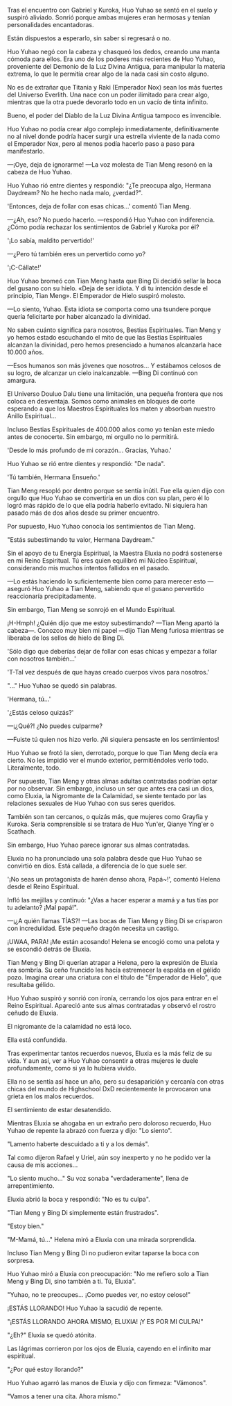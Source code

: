 
Tras el encuentro con Gabriel y Kuroka, Huo Yuhao se sentó en el suelo y suspiró aliviado. Sonrió porque ambas mujeres eran hermosas y tenían personalidades encantadoras.

Están dispuestos a esperarlo, sin saber si regresará o no.

Huo Yuhao negó con la cabeza y chasqueó los dedos, creando una manta cómoda para ellos. Era uno de los poderes más recientes de Huo Yuhao, proveniente del Demonio de la Luz Divina Antigua, para manipular la materia extrema, lo que le permitía crear algo de la nada casi sin costo alguno.

No es de extrañar que Titania y Raki (Emperador Nox) sean los más fuertes del Universo Everlith. Una nace con un poder ilimitado para crear algo, mientras que la otra puede devorarlo todo en un vacío de tinta infinito.

Bueno, el poder del Diablo de la Luz Divina Antigua tampoco es invencible.

Huo Yuhao no podía crear algo complejo inmediatamente, definitivamente no al nivel donde podría hacer surgir una estrella viviente de la nada como el Emperador Nox, pero al menos podía hacerlo paso a paso para manifestarlo.

—¡Oye, deja de ignorarme! —La voz molesta de Tian Meng resonó en la cabeza de Huo Yuhao.

Huo Yuhao rió entre dientes y respondió: "¿Te preocupa algo, Hermana Daydream? No he hecho nada malo, ¿verdad?".

'Entonces, deja de follar con esas chicas...' comentó Tian Meng.

—¿Ah, eso? No puedo hacerlo. —respondió Huo Yuhao con indiferencia. ¿Cómo podía rechazar los sentimientos de Gabriel y Kuroka por él?

'¡Lo sabía, maldito pervertido!'

—¿Pero tú también eres un pervertido como yo?

'¡C-Cállate!'

Huo Yuhao bromeó con Tian Meng hasta que Bing Di decidió sellar la boca del gusano con su hielo. «Deja de ser idiota. Y di tu intención desde el principio, Tian Meng». El Emperador de Hielo suspiró molesto.

—Lo siento, Yuhao. Esta idiota se comporta como una tsundere porque quería felicitarte por haber alcanzado la divinidad.

No saben cuánto significa para nosotros, Bestias Espirituales. Tian Meng y yo hemos estado escuchando el mito de que las Bestias Espirituales alcanzan la divinidad, pero hemos presenciado a humanos alcanzarla hace 10.000 años.

—Esos humanos son más jóvenes que nosotros... Y estábamos celosos de su logro, de alcanzar un cielo inalcanzable. —Bing Di continuó con amargura.

El Universo Douluo Dalu tiene una limitación, una pequeña frontera que nos coloca en desventaja. Somos como animales en bloques de corte esperando a que los Maestros Espirituales los maten y absorban nuestro Anillo Espiritual...

Incluso Bestias Espirituales de 400.000 años como yo tenían este miedo antes de conocerte. Sin embargo, mi orgullo no lo permitirá.

'Desde lo más profundo de mi corazón... Gracias, Yuhao.'

Huo Yuhao se rió entre dientes y respondió: "De nada".

'Tú también, Hermana Ensueño.'

Tian Meng resopló por dentro porque se sentía inútil. Fue ella quien dijo con orgullo que Huo Yuhao se convertiría en un dios con su plan, pero él lo logró más rápido de lo que ella podría haberlo evitado. Ni siquiera han pasado más de dos años desde su primer encuentro.

Por supuesto, Huo Yuhao conocía los sentimientos de Tian Meng.

"Estás subestimando tu valor, Hermana Daydream."

Sin el apoyo de tu Energía Espiritual, la Maestra Eluxia no podrá sostenerse en mi Reino Espiritual. Tú eres quien equilibró mi Núcleo Espiritual, considerando mis muchos intentos fallidos en el pasado.

—Lo estás haciendo lo suficientemente bien como para merecer esto —aseguró Huo Yuhao a Tian Meng, sabiendo que el gusano pervertido reaccionaría precipitadamente.

Sin embargo, Tian Meng se sonrojó en el Mundo Espiritual.

¡H-Hmph! ¿Quién dijo que me estoy subestimando? —Tian Meng apartó la cabeza—. Conozco muy bien mi papel —dijo Tian Meng furiosa mientras se liberaba de los sellos de hielo de Bing Di.

'Sólo digo que deberías dejar de follar con esas chicas y empezar a follar con nosotros también...'

'T-Tal vez después de que hayas creado cuerpos vivos para nosotros.'

"..." Huo Yuhao se quedó sin palabras.

'Hermana, tú...'

'¿Estás celoso quizás?'

—¡¿Qué?! ¿No puedes culparme?

—Fuiste tú quien nos hizo verlo. ¡Ni siquiera pensaste en los sentimientos!

Huo Yuhao se frotó la sien, derrotado, porque lo que Tian Meng decía era cierto. No les impidió ver el mundo exterior, permitiéndoles verlo todo. Literalmente, todo.

Por supuesto, Tian Meng y otras almas adultas contratadas podrían optar por no observar. Sin embargo, incluso un ser que antes era casi un dios, como Eluxia, la Nigromante de la Calamidad, se siente tentado por las relaciones sexuales de Huo Yuhao con sus seres queridos.

También son tan cercanos, o quizás más, que mujeres como Grayfia y Kuroka. Sería comprensible si se tratara de Huo Yun'er, Qianye Ying'er o Scathach.

Sin embargo, Huo Yuhao parece ignorar sus almas contratadas.

Eluxia no ha pronunciado una sola palabra desde que Huo Yuhao se convirtió en dios. Está callada, a diferencia de lo que suele ser.

'¡No seas un protagonista de harén denso ahora, Papá~!', comentó Helena desde el Reino Espiritual.

Infló las mejillas y continuó: "¿Vas a hacer esperar a mamá y a tus tías por tu adelanto? ¡Mal papá!".

—¡¿A quién llamas TÍAS?! —Las bocas de Tian Meng y Bing Di se crisparon con incredulidad. Este pequeño dragón necesita un castigo.

¡UWAA, PARA! ¡Me están acosando! Helena se encogió como una pelota y se escondió detrás de Eluxia.

Tian Meng y Bing Di querían atrapar a Helena, pero la expresión de Eluxia era sombría. Su ceño fruncido les hacía estremecer la espalda en el gélido pozo. Imagina crear una criatura con el título de "Emperador de Hielo", que resultaba gélido.

Huo Yuhao suspiró y sonrió con ironía, cerrando los ojos para entrar en el Reino Espiritual. Apareció ante sus almas contratadas y observó el rostro ceñudo de Eluxia.

El nigromante de la calamidad no está loco.

Ella está confundida.

Tras experimentar tantos recuerdos nuevos, Eluxia es la más feliz de su vida. Y aun así, ver a Huo Yuhao consentir a otras mujeres le duele profundamente, como si ya lo hubiera vivido.

Ella no se sentía así hace un año, pero su desaparición y cercanía con otras chicas del mundo de Highschool DxD recientemente le provocaron una grieta en los malos recuerdos.

El sentimiento de estar desatendido.

Mientras Eluxia se ahogaba en un extraño pero doloroso recuerdo, Huo Yuhao de repente la abrazó con fuerza y ​​​​dijo: "Lo siento".

"Lamento haberte descuidado a ti y a los demás".

Tal como dijeron Rafael y Uriel, aún soy inexperto y no he podido ver la causa de mis acciones...

"Lo siento mucho..." Su voz sonaba "verdaderamente", llena de arrepentimiento.

Eluxia abrió la boca y respondió: "No es tu culpa".

"Tian Meng y Bing Di simplemente están frustrados".

"Estoy bien."

"M-Mamá, tú..." Helena miró a Eluxia con una mirada sorprendida.

Incluso Tian Meng y Bing Di no pudieron evitar taparse la boca con sorpresa.

Huo Yuhao miró a Eluxia con preocupación: "No me refiero solo a Tian Meng y Bing Di, sino también a ti. Tú, Eluxia".

"Yuhao, no te preocupes... ¡Como puedes ver, no estoy celoso!"

¡ESTÁS LLORANDO! Huo Yuhao la sacudió de repente.

"¡ESTÁS LLORANDO AHORA MISMO, ELUXIA! ¡Y ES POR MI CULPA!"

"¿Eh?" Eluxia se quedó atónita.

Las lágrimas corrieron por los ojos de Eluxia, cayendo en el infinito mar espiritual.

"¿Por qué estoy llorando?"

Huo Yuhao agarró las manos de Eluxia y dijo con firmeza: "Vámonos".

"Vamos a tener una cita. Ahora mismo."